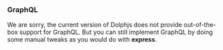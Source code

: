 ### GraphQL

We are sorry, the current version of Dolphjs does not provide out-of-the-box support for GraphQL. But you can still implement GraphQL by doing some manual tweaks as you would do with **express**.